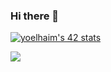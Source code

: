 
### Hi there 👋
<!-- Youssef's name is 25 years old, web and mobile app programmer since 2017
My first experience was with html css js was done in php and then i moved to kotlin average in it
Now create websites using vuejs nodejs and apps in dart language and flutter technology
  I deal with databases using both mysql and mongodb and I also deal with firebase -->
<!--
**youssefelhaimer8/youssefelhaimer8** is a ✨ _special_ ✨ repository because its `README.md` (this file) appears on your GitHub profile.

Here are some ideas to get you started:

- 🔭 I’m currently working on ...
- 🌱 I’m currently learning ...
- 👯 I’m looking to collaborate on ...
- 🤔 I’m looking for help with ...
- 💬 Ask me about ...
- 📫 How to reach me: ...
- 😄 Pronouns: ...
- ⚡ Fun fact: ...
-->


[![yoelhaim's 42 stats](https://badge.mediaplus.ma/levi/yoelhaim)](https://github.com/oakoudad/badge42)

<img src="https://github-readme-stats.vercel.app/api?username=yoelhaim&count_private=true&show_icons=true&theme=vue-dark"/>
<!-- <p align="center"> <img src="https://komarev.com/ghpvc/?username=yoelhaim&label=Profile%20views&color=0e75b6&style=flat" alt="yoelhaim" /> </p><br/>
<p align="center"> <a ><img src="https://github-profile-trophy.vercel.app/?username=yoelhaim" alt="yoelhaim" /></a> </p><br/>
<p align="center"> <img src="https://github-readme-stats.vercel.app/api/top-langs/?username=yoelhaim&layout=compact&theme=radical" alt="yoelhaim" /> </p><br/> -->
<!-- <div>
<img width="100px"  src="https://user-images.githubusercontent.com/30368947/116008714-6e451300-a605-11eb-8111-07e7b5df6e5d.jpg"/>
<img width="100px" src="https://user-images.githubusercontent.com/30368947/116008606-ff67ba00-a604-11eb-9f20-567d31eb166c.jpeg"/>
<img width="100px"  src="https://user-images.githubusercontent.com/30368947/116008618-14dce400-a605-11eb-9e1a-d55d90e34901.jpeg"/>
<img width="100px"  src="https://user-images.githubusercontent.com/30368947/116008639-24f4c380-a605-11eb-9753-10bceb60b852.jpeg"/>

</div> -->
<!--
![htm](https://user-images.githubusercontent.com/30368947/116008606-ff67ba00-a604-11eb-9f20-567d31eb166c.jpeg)
![sql](https://user-images.githubusercontent.com/30368947/116008618-14dce400-a605-11eb-9e1a-d55d90e34901.jpeg)
![css](https://user-images.githubusercontent.com/30368947/116008639-24f4c380-a605-11eb-9753-10bceb60b852.jpeg)
![php](https://user-images.githubusercontent.com/30368947/116008714-6e451300-a605-11eb-8111-07e7b5df6e5d.jpg)
-->
